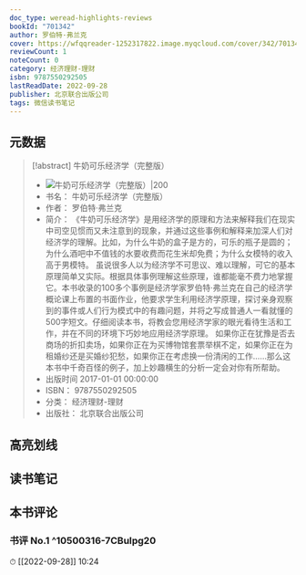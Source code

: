 ```yaml
---
doc_type: weread-highlights-reviews
bookId: "701342"
author: 罗伯特·弗兰克
cover: https://wfqqreader-1252317822.image.myqcloud.com/cover/342/701342/t7_701342.jpg
reviewCount: 1
noteCount: 0
category: 经济理财-理财
isbn: 9787550292505
lastReadDate: 2022-09-28
publisher: 北京联合出版公司
tags: 微信读书笔记
---
```


## 元数据

> [!abstract] 牛奶可乐经济学（完整版）
> - ![ 牛奶可乐经济学（完整版）|200](https://wfqqreader-1252317822.image.myqcloud.com/cover/342/701342/t7_701342.jpg)
> - 书名： 牛奶可乐经济学（完整版）
> - 作者： 罗伯特·弗兰克
> - 简介： 《牛奶可乐经济学》是用经济学的原理和方法来解释我们在现实中司空见惯而又未注意到的现象，并通过这些事例和解释来加深人们对经济学的理解。比如，为什么牛奶的盒子是方的，可乐的瓶子是圆的；为什么酒吧中不值钱的水要收费而花生米却免费；为什么女模特的收入高于男模特。
虽说很多人以为经济学不可思议、难以理解，可它的基本原理简单又实际。根据具体事例理解这些原理，谁都能毫不费力地掌握它。本书收录的100多个事例是经济学家罗伯特·弗兰克在自己的经济学概论课上布置的书面作业，他要求学生利用经济学原理，探讨亲身观察到的事件或人们行为模式中的有趣问题，并将之写成普通人一看就懂的500字短文。仔细阅读本书，将教会您用经济学家的眼光看待生活和工作，并在不同的环境下巧妙地应用经济学原理。
如果你正在犹豫是否去商场的折扣卖场，如果你正在为买博物馆套票举棋不定，如果你正在为租婚纱还是买婚纱犯愁，如果你正在考虑换一份清闲的工作……那么这本书中千奇百怪的例子，加上妙趣横生的分析一定会对你有所帮助。
> - 出版时间 2017-01-01 00:00:00
> - ISBN： 9787550292505
> - 分类： 经济理财-理财
> - 出版社： 北京联合出版公司

## 高亮划线

## 读书笔记

## 本书评论

### 书评 No.1  ^10500316-7CBuIpg20
⏱ [[2022-09-28]]  10:24
